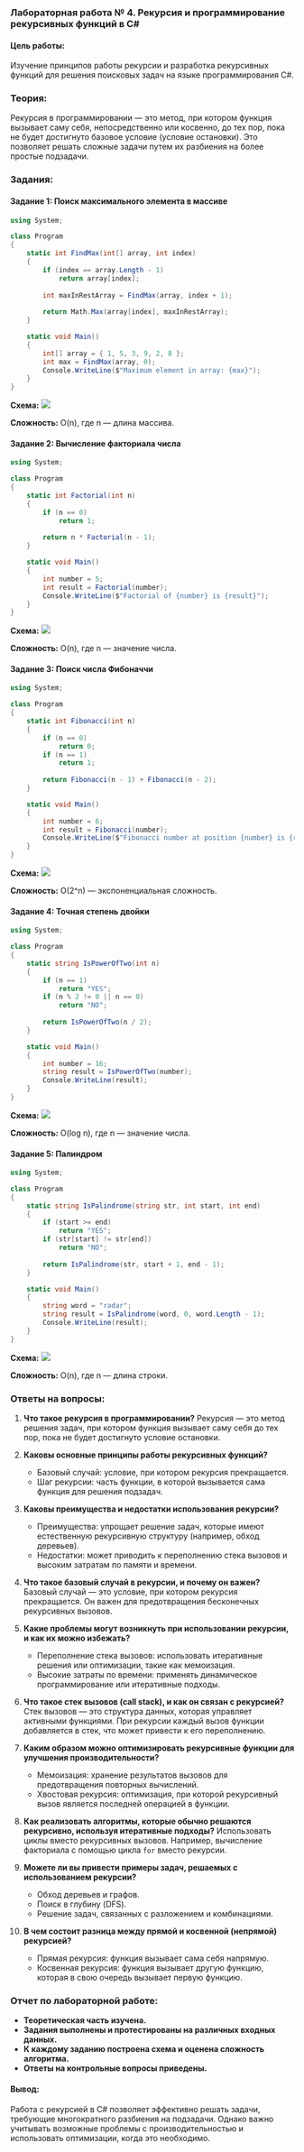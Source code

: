 ### Лабораторная работа № 4. Рекурсия и программирование рекурсивных функций в C#

#### Цель работы:
Изучение принципов работы рекурсии и разработка рекурсивных функций для решения поисковых задач на языке программирования C#.

### Теория:
Рекурсия в программировании — это метод, при котором функция вызывает саму себя, непосредственно или косвенно, до тех пор, пока не будет достигнуто базовое условие (условие остановки). Это позволяет решать сложные задачи путем их разбиения на более простые подзадачи.

### Задания:

#### Задание 1: Поиск максимального элемента в массиве
```csharp
using System;

class Program
{
    static int FindMax(int[] array, int index)
    {
        if (index == array.Length - 1)
            return array[index];
        
        int maxInRestArray = FindMax(array, index + 1);
        
        return Math.Max(array[index], maxInRestArray);
    }

    static void Main()
    {
        int[] array = { 1, 5, 3, 9, 2, 8 };
        int max = FindMax(array, 0);
        Console.WriteLine($"Maximum element in array: {max}");
    }
}
```
**Схема:**
[![](https://mermaid.ink/img/pako:eNqFkstOwlAQhl_l5KzhBbrQyM2VK11JWTS0XBJoSW0XBkgEDGhATIwLY8LCN2hQIrfiK8y8kX9PgUQSIovmzDn_fPPPME1ZdExLarLsGo2KuMrotsDvLE8TCnhAAa1oUxDJ5IlINemNQvqiGS25I_gOj1MEoaAf2nAHyhleQ3zX3BP8pC7WkYK7uMAx4A50c6QFp-24Uipit-iVgpZI5-mFZgCH3EPKSHBXFevxI5IWB8jCH8AEid2WyADBQ_qOSsSIe-7B05L7NOexgMEVP4udW6DHgM_okzYCNfbtUbDFZ1Tv2Tx9bBsOwfnXGwqofhVqrk4rHuFlSGtBUxHNCwDw-AEZC0QwNVAD6tL8YFZbK1llJXc4pCN1jowrrSDncZCLgzy90yb647gPlUzIuuXWjaqJtWhGQl16Fatu6VLD0bRKhl_zdKnbbUgN33Mub-2i1DzXtxLSdfxyRWolo3aDyG-YhmdlqgbWq76_tcyq57gX8eKp_UvIhmFfO85O0_4FATtmqQ?type=png)](https://mermaid.live/edit#pako:eNqFkstOwlAQhl_l5KzhBbrQyM2VK11JWTS0XBJoSW0XBkgEDGhATIwLY8LCN2hQIrfiK8y8kX9PgUQSIovmzDn_fPPPME1ZdExLarLsGo2KuMrotsDvLE8TCnhAAa1oUxDJ5IlINemNQvqiGS25I_gOj1MEoaAf2nAHyhleQ3zX3BP8pC7WkYK7uMAx4A50c6QFp-24Uipit-iVgpZI5-mFZgCH3EPKSHBXFevxI5IWB8jCH8AEid2WyADBQ_qOSsSIe-7B05L7NOexgMEVP4udW6DHgM_okzYCNfbtUbDFZ1Tv2Tx9bBsOwfnXGwqofhVqrk4rHuFlSGtBUxHNCwDw-AEZC0QwNVAD6tL8YFZbK1llJXc4pCN1jowrrSDncZCLgzy90yb647gPlUzIuuXWjaqJtWhGQl16Fatu6VLD0bRKhl_zdKnbbUgN33Mub-2i1DzXtxLSdfxyRWolo3aDyG-YhmdlqgbWq76_tcyq57gX8eKp_UvIhmFfO85O0_4FATtmqQ)

**Сложность:** O(n), где n — длина массива.

#### Задание 2: Вычисление факториала числа
```csharp
using System;

class Program
{
    static int Factorial(int n)
    {
        if (n == 0)
            return 1;
        
        return n * Factorial(n - 1);
    }

    static void Main()
    {
        int number = 5;
        int result = Factorial(number);
        Console.WriteLine($"Factorial of {number} is {result}");
    }
}
```
**Схема:**
[![](https://mermaid.ink/img/pako:eNplkc1OwkAQgF9lsmea6LUHjVDw5ElPthw2dPlJ6JbU9mAKiQGDB4kmxpMJJ1-gISLECs8w80bOtmCC7mln5ttvJjupaIW-ErboRHLQhSvH08DnzMU5ZvSAGea4bYJlnUA11UB3nFngBrdwdDoq2aqpDvEVsyHUXHzBJVMbmtCYZnDcPIDmXBwPwWGMHnHFqqzA6J4mbP2iKa7pCfADc3oGbe2fO8UEdRff8dt0x0_mzEMNHGZmriWu2JHTjMZGCrgoOmxNjwM_rnfSeiFt_B35v2vH1wr-vAwaZeDiG7fYsGDKlKiIQEWB7Pn8o6kBPRF3VaA8YfPVV22Z9GNPeHrEqEzi8PJWt4QdR4mqiChMOl1ht2X_hqNk4MtYOT3Jmwl-s8rvxWF0Ue6sWF1FDKS-DsM9M_oBfyvXdA?type=png)](https://mermaid.live/edit#pako:eNplkc1OwkAQgF9lsmea6LUHjVDw5ElPthw2dPlJ6JbU9mAKiQGDB4kmxpMJJ1-gISLECs8w80bOtmCC7mln5ttvJjupaIW-ErboRHLQhSvH08DnzMU5ZvSAGea4bYJlnUA11UB3nFngBrdwdDoq2aqpDvEVsyHUXHzBJVMbmtCYZnDcPIDmXBwPwWGMHnHFqqzA6J4mbP2iKa7pCfADc3oGbe2fO8UEdRff8dt0x0_mzEMNHGZmriWu2JHTjMZGCrgoOmxNjwM_rnfSeiFt_B35v2vH1wr-vAwaZeDiG7fYsGDKlKiIQEWB7Pn8o6kBPRF3VaA8YfPVV22Z9GNPeHrEqEzi8PJWt4QdR4mqiChMOl1ht2X_hqNk4MtYOT3Jmwl-s8rvxWF0Ue6sWF1FDKS-DsM9M_oBfyvXdA)

**Сложность:** O(n), где n — значение числа.

#### Задание 3: Поиск числа Фибоначчи
```csharp
using System;

class Program
{
    static int Fibonacci(int n)
    {
        if (n == 0)
            return 0;
        if (n == 1)
            return 1;
        
        return Fibonacci(n - 1) + Fibonacci(n - 2);
    }

    static void Main()
    {
        int number = 6;
        int result = Fibonacci(number);
        Console.WriteLine($"Fibonacci number at position {number} is {result}");
    }
}
```
**Схема:**
[![](https://mermaid.ink/img/pako:eNplks1qAjEQgF9lyFlBe9xDS3Wr9tBTe-quh-DGH3B3Zbt7KCqIFntQWig9FTz0DRapVSr6DDNv1DG7FrWBkEzyzZeESVfUfEcJQzQC2WnCnWl7wO3SwhnG9IwxrnFbhWz2HApdD2jAK3Pc4BZyF_2ELex2e_iOcQ-KFr7hgqkNjWhIU8hVj6AZbw57YB6r8nuVeaC6OlXlq0dQqioxRhNcsirWGD3RiK0_NMYVvQB-4ZpewcvmAVc8nKWWkn5T2cLP3Qvxm2GdPcAFLtmwpikNtXICONcnbPkM7qmgrAWV01v-F6R8UfPXSXB1GFSSwMIP1m_YNuYUkRGuClzZcrg43R1oi7CpXGULg6eOqsuoHdrC9vqMyij0bx-9mjDCIFIZEfhRoymMumw_cBR1HBkqsyW5yO7fqnJaoR_cJOXXvyAjOtK79_090_8FczPy5g?type=png)](https://mermaid.live/edit#pako:eNplks1qAjEQgF9lyFlBe9xDS3Wr9tBTe-quh-DGH3B3Zbt7KCqIFntQWig9FTz0DRapVSr6DDNv1DG7FrWBkEzyzZeESVfUfEcJQzQC2WnCnWl7wO3SwhnG9IwxrnFbhWz2HApdD2jAK3Pc4BZyF_2ELex2e_iOcQ-KFr7hgqkNjWhIU8hVj6AZbw57YB6r8nuVeaC6OlXlq0dQqioxRhNcsirWGD3RiK0_NMYVvQB-4ZpewcvmAVc8nKWWkn5T2cLP3Qvxm2GdPcAFLtmwpikNtXICONcnbPkM7qmgrAWV01v-F6R8UfPXSXB1GFSSwMIP1m_YNuYUkRGuClzZcrg43R1oi7CpXGULg6eOqsuoHdrC9vqMyij0bx-9mjDCIFIZEfhRoymMumw_cBR1HBkqsyW5yO7fqnJaoR_cJOXXvyAjOtK79_090_8FczPy5g)

**Сложность:** O(2^n) — экспоненциальная сложность.

#### Задание 4: Точная степень двойки
```csharp
using System;

class Program
{
    static string IsPowerOfTwo(int n)
    {
        if (n == 1)
            return "YES";
        if (n % 2 != 0 || n == 0)
            return "NO";
        
        return IsPowerOfTwo(n / 2);
    }

    static void Main()
    {
        int number = 16;
        string result = IsPowerOfTwo(number);
        Console.WriteLine(result);
    }
}
```
**Схема:**
[![](https://mermaid.ink/img/pako:eNplkc1OwkAUhV9lMhs2Jf4su9AILbhRF7jRlsWEDpSE_qROF6ZtYsDgQqKJcWXCOzTGBiKBZ7jzRt62YIrOas7Md8-ZOzeiPc_iVKWDgPk2udZMl-A6M2AOqXyCFFaw6ZJ6_YQ0IpfIBzz5hDVsyNFpUrKN_DaGd0hj0jTgDTKk1nIix3JGajd6p9bdA-cIjGOioR0aZRiCOreEjMAS85bVmMNdjFaJ0f_FXF7tUrS9lBaS8hkW6JYWpHyUEzT-llNYyhcCX7CSr8Q9ON6Wt4pe238DcJvBAktXcoavRa8t3yz481LoVdEuhQEf2Fre6BRLqEIdHjhsaOGfRzloUmFzh5tUxa3F-ywcCZOaboIoC4XXuXd7VBVByBUaeOHApmqfje5Qhb7FBNeGDGfn_J5yayi84KKcajFchfrMvfW8HZP8ANEu3EU?type=png)](https://mermaid.live/edit#pako:eNplkc1OwkAUhV9lMhs2Jf4su9AILbhRF7jRlsWEDpSE_qROF6ZtYsDgQqKJcWXCOzTGBiKBZ7jzRt62YIrOas7Md8-ZOzeiPc_iVKWDgPk2udZMl-A6M2AOqXyCFFaw6ZJ6_YQ0IpfIBzz5hDVsyNFpUrKN_DaGd0hj0jTgDTKk1nIix3JGajd6p9bdA-cIjGOioR0aZRiCOreEjMAS85bVmMNdjFaJ0f_FXF7tUrS9lBaS8hkW6JYWpHyUEzT-llNYyhcCX7CSr8Q9ON6Wt4pe238DcJvBAktXcoavRa8t3yz481LoVdEuhQEf2Fre6BRLqEIdHjhsaOGfRzloUmFzh5tUxa3F-ywcCZOaboIoC4XXuXd7VBVByBUaeOHApmqfje5Qhb7FBNeGDGfn_J5yayi84KKcajFchfrMvfW8HZP8ANEu3EU)

**Сложность:** O(log n), где n — значение числа.

#### Задание 5: Палиндром
```csharp
using System;

class Program
{
    static string IsPalindrome(string str, int start, int end)
    {
        if (start >= end)
            return "YES";
        if (str[start] != str[end])
            return "NO";
        
        return IsPalindrome(str, start + 1, end - 1);
    }

    static void Main()
    {
        string word = "radar";
        string result = IsPalindrome(word, 0, word.Length - 1);
        Console.WriteLine(result);
    }
}
```
**Схема:**
[![](https://mermaid.ink/img/pako:eNp1k8tOwkAUhl9lMhsgwRcgESMUcKMucKPWRUPLJQFKarswQMJFcQHRxLgyYeEbVISA3HyFM2_k35Y72KTJzDn_Oef7p9MyT-mqxkM8YyilLLuS5CLDc-qnLtnimWya0DzAjo7CLFJex0SHZqJNP4xGNKM-DWgs6syr3X3Cx_8k6IPmqB6g5X6zk6pXFHFmV-id7AqL3tIb5DXIm6IhOsx3HUv67raEXQgaFSaV6RPtptTDjIloM3S2D3A44bUlaKegYDRek7mxA4UbrGjxxIBlYxqcLNGlLaLYHvzF5ZJd2jAZhw6nMUQv29WJR9HErLFo0Ui8MAydiFdGvwDrizokNazGoD4A-QXA4b7Jb5ofsOlE93vA3uoc8fYWyHH3TiR2TWGJiQDGKNFwHCz0CVd_5l999FbAS0S9hLeJLTc8yAuaUVByKu5m2UnK3MxqBU3mISxVLa1YeVPmcrEKqWKZevKhmOIh07C0IDd0K5PlobSSv8fOKqmKqUk5BXe8sIpqas7UjXPv9rs_QZCXlOKNri811T9LGHAd?type=png)](https://mermaid.live/edit#pako:eNp1k8tOwkAUhl9lMhsgwRcgESMUcKMucKPWRUPLJQFKarswQMJFcQHRxLgyYeEbVISA3HyFM2_k35Y72KTJzDn_Oef7p9MyT-mqxkM8YyilLLuS5CLDc-qnLtnimWya0DzAjo7CLFJex0SHZqJNP4xGNKM-DWgs6syr3X3Cx_8k6IPmqB6g5X6zk6pXFHFmV-id7AqL3tIb5DXIm6IhOsx3HUv67raEXQgaFSaV6RPtptTDjIloM3S2D3A44bUlaKegYDRek7mxA4UbrGjxxIBlYxqcLNGlLaLYHvzF5ZJd2jAZhw6nMUQv29WJR9HErLFo0Ui8MAydiFdGvwDrizokNazGoD4A-QXA4b7Jb5ofsOlE93vA3uoc8fYWyHH3TiR2TWGJiQDGKNFwHCz0CVd_5l999FbAS0S9hLeJLTc8yAuaUVByKu5m2UnK3MxqBU3mISxVLa1YeVPmcrEKqWKZevKhmOIh07C0IDd0K5PlobSSv8fOKqmKqUk5BXe8sIpqas7UjXPv9rs_QZCXlOKNri811T9LGHAd)

**Сложность:** O(n), где n — длина строки.

### Ответы на вопросы:

1. **Что такое рекурсия в программировании?**
   Рекурсия — это метод решения задач, при котором функция вызывает саму себя до тех пор, пока не будет достигнуто условие остановки.

2. **Каковы основные принципы работы рекурсивных функций?**
   - Базовый случай: условие, при котором рекурсия прекращается.
   - Шаг рекурсии: часть функции, в которой вызывается сама функция для решения подзадач.

3. **Каковы преимущества и недостатки использования рекурсии?**
   - Преимущества: упрощает решение задач, которые имеют естественную рекурсивную структуру (например, обход деревьев).
   - Недостатки: может приводить к переполнению стека вызовов и высоким затратам по памяти и времени.

4. **Что такое базовый случай в рекурсии, и почему он важен?**
   Базовый случай — это условие, при котором рекурсия прекращается. Он важен для предотвращения бесконечных рекурсивных вызовов.

5. **Какие проблемы могут возникнуть при использовании рекурсии, и как их можно избежать?**
   - Переполнение стека вызовов: использовать итеративные решения или оптимизации, такие как мемоизация.
   - Высокие затраты по времени: применять динамическое программирование или итеративные подходы.

6. **Что такое стек вызовов (call stack), и как он связан с рекурсией?**
   Стек вызовов — это структура данных, которая управляет активными функциями. При рекурсии каждый вызов функции добавляется в стек, что может привести к его переполнению.

7. **Каким образом можно оптимизировать рекурсивные функции для улучшения производительности?**
   - Мемоизация: хранение результатов вызовов для предотвращения повторных вычислений.
   - Хвостовая рекурсия: оптимизация, при которой рекурсивный вызов является последней операцией в функции.

8. **Как реализовать алгоритмы, которые обычно решаются рекурсивно, используя итеративные подходы?**
   Использовать циклы вместо рекурсивных вызовов. Например, вычисление факториала с помощью цикла `for` вместо рекурсии.

9. **Можете ли вы привести примеры задач, решаемых с использованием рекурсии?**
   - Обход деревьев и графов.
   - Поиск в глубину (DFS).
   - Решение задач, связанных с разложением и комбинациями.

10. **В чем состоит разница между прямой и косвенной (непрямой) рекурсией?**
    - Прямая рекурсия: функция вызывает сама себя напрямую.
    - Косвенная рекурсия: функция вызывает другую функцию, которая в свою очередь вызывает первую функцию.

### Отчет по лабораторной работе:
- **Теоретическая часть изучена.**
- **Задания выполнены и протестированы на различных входных данных.**
- **К каждому заданию построена схема и оценена сложность алгоритма.**
- **Ответы на контрольные вопросы приведены.**

#### Вывод:
Работа с рекурсией в C# позволяет эффективно решать задачи, требующие многократного разбиения на подзадачи. Однако важно учитывать возможные проблемы с производительностью и использовать оптимизации, когда это необходимо.
